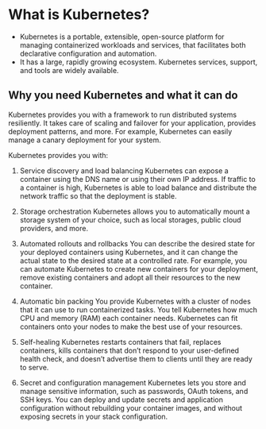 # What is Kubernetes?

- Kubernetes is a portable, extensible, open-source platform for managing containerized workloads and services, that facilitates both declarative configuration and automation. 
- It has a large, rapidly growing ecosystem. Kubernetes services, support, and tools are widely available.


## Why you need Kubernetes and what it can do

Kubernetes provides you with a framework to run distributed systems resiliently. It takes care of scaling and failover for your application, provides deployment patterns, and more. For example, Kubernetes can easily manage a canary deployment for your system.

Kubernetes provides you with:

1. Service discovery and load balancing
        Kubernetes can expose a container using the DNS name or using their own IP address. If traffic to a container is high, Kubernetes is able to load balance and distribute the network traffic so that the deployment is stable.

2. Storage orchestration
        Kubernetes allows you to automatically mount a storage system of your choice, such as local storages, public cloud providers, and more.

3. Automated rollouts and rollbacks
        You can describe the desired state for your deployed containers using Kubernetes, and it can change the actual state to the desired state at a controlled rate. For example, you can automate Kubernetes to create new containers for your deployment, remove existing containers and adopt all their resources to the new container.

4. Automatic bin packing
        You provide Kubernetes with a cluster of nodes that it can use to run containerized tasks. You tell Kubernetes how much CPU and memory (RAM) each container needs. Kubernetes can fit containers onto your nodes to make the best use of your resources.

5. Self-healing
    Kubernetes restarts containers that fail, replaces containers, kills containers that don’t respond to your user-defined health check, and doesn’t advertise them to clients until they are ready to serve.

6. Secret and configuration management
        Kubernetes lets you store and manage sensitive information, such as passwords, OAuth tokens, and SSH keys. You can deploy and update secrets and application configuration without rebuilding your container images, and without exposing secrets in your stack configuration.